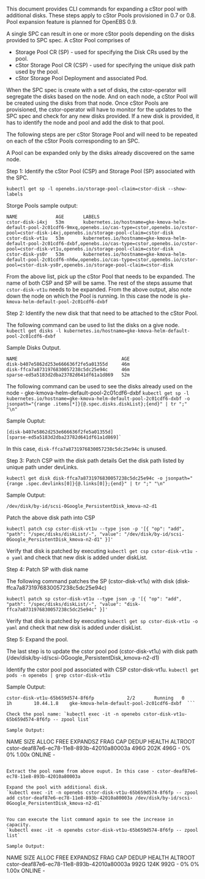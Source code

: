 


This document provides CLI commands for expanding a cStor pool with additional disks. These steps apply to cStor Pools provisioned in 0.7 or 0.8. Pool expansion feature is planned for OpenEBS 0.9.

A single SPC can result in one or more cStor pools depending on the disks provided to SPC spec. A cStor Pool comprises of
- Storage Pool CR (SP) - used for specifying the Disk CRs used by the pool.
- cStor Storage Pool CR (CSP) - used for specifying the unique disk path used by the pool.
- cStor Storage Pool Deployment and associated Pod. 

When the SPC spec is create with a set of disks, the cstor-operator will segregate the disks based on the node. And on each node, a cStor Pool will be created using the disks from that node. Once cStor Pools are provisioned, the cstor-operator will have to monitor for the updates to the SPC spec and check for any new disks provided. If a new disk is provided, it has to identify the node and pool and add the disk to that pool. 

The following steps are per cStor Storage Pool and will need to be repeated on each of the cStor Pools corresponding to an SPC. 


A Pool can be expanded only by the disks already discovered on the same node. 

Step 1: Identify the cStor Pool (CSP) and Storage Pool (SP) associated with the SPC. 

  `kubectl get sp -l openebs.io/storage-pool-claim=cstor-disk --show-labels`

  Storge Pools sample output:
  ```
  NAME              AGE       LABELS
  cstor-disk-i4xj   53m       kubernetes.io/hostname=gke-kmova-helm-default-pool-2c01cdf6-9mxq,openebs.io/cas-type=cstor,openebs.io/cstor-pool=cstor-disk-i4xj,openebs.io/storage-pool-claim=cstor-disk
  cstor-disk-vt1u   53m       kubernetes.io/hostname=gke-kmova-helm-default-pool-2c01cdf6-dxbf,openebs.io/cas-type=cstor,openebs.io/cstor-pool=cstor-disk-vt1u,openebs.io/storage-pool-claim=cstor-disk
  cstor-disk-ys0r   53m       kubernetes.io/hostname=gke-kmova-helm-default-pool-2c01cdf6-nh6w,openebs.io/cas-type=cstor,openebs.io/cstor-pool=cstor-disk-ys0r,openebs.io/storage-pool-claim=cstor-disk
  ```
  
  From the above list, pick up the cStor Pool that needs to be expanded. The name of both CSP and SP will be same. The rest of the steps assume that `cstor-disk-vt1u` needs to be expanded. 
  From the above output, also note down the node on which the Pool is running. In this case the node is `gke-kmova-helm-default-pool-2c01cdf6-dxbf`

Step 2: Identify the new disk that that need to be attached to the cStor Pool. 

  The following command can be used to list the disks on a give node. 
  `kubectl get disks -l kubernetes.io/hostname=gke-kmova-helm-default-pool-2c01cdf6-dxbf`

  Sample Disks Output.
  ```
  NAME                                      AGE
  disk-b407e5862d253e666636f2fe5a01355d     46m
  disk-ffca7a8731976830057238c5dc25e94c     46m
  sparse-ed5a5183d2dba23782d641df61a1d869   52m
  ```

  The following command can be used to see the disks already used on the node - gke-kmova-helm-default-pool-2c01cdf6-dxbf
  `kubectl get sp -l kubernetes.io/hostname=gke-kmova-helm-default-pool-2c01cdf6-dxbf -o jsonpath="{range .items[*]}{@.spec.disks.diskList};{end}" | tr ";" "\n"`

  Sample Ouptut:
  ```
  [disk-b407e5862d253e666636f2fe5a01355d]
  [sparse-ed5a5183d2dba23782d641df61a1d869]`
  ```

  In this case, `disk-ffca7a8731976830057238c5dc25e94c` is unused. 

Step 3: Patch CSP with the disk path details
  Get the disk path listed by unique path under devLinks. 

  `kubectl get disk disk-ffca7a8731976830057238c5dc25e94c -o jsonpath="{range .spec.devlinks[0]}{@.links[0]};{end}" | tr ";" "\n"`
 
  Sample Output:
  ```
  /dev/disk/by-id/scsi-0Google_PersistentDisk_kmova-n2-d1
  ```

  Patch the above disk path into CSP
  ```
  kubectl patch csp cstor-disk-vt1u --type json -p '[{ "op": "add", "path": "/spec/disks/diskList/-", "value": "/dev/disk/by-id/scsi-0Google_PersistentDisk_kmova-n2-d1" }]'
  ```

  Verify that disk is patched by executing `kubectl get csp cstor-disk-vt1u -o yaml` and check that new disk is added under diskList.


Step 4: Patch SP with disk name

  The following command patches the SP (cstor-disk-vt1u) with disk (disk-ffca7a8731976830057238c5dc25e94c)
  ```
  kubectl patch sp cstor-disk-vt1u --type json -p '[{ "op": "add", "path": "/spec/disks/diskList/-", "value": "disk-ffca7a8731976830057238c5dc25e94c" }]'
  ```

  Verify that disk is patched by executing `kubectl get sp cstor-disk-vt1u -o yaml` and check that new disk is added under diskList.

Step 5: Expand the pool.

  The last step is to update the cstor pool pod (cstor-disk-vt1u) with disk path (/dev/disk/by-id/scsi-0Google_PersistentDisk_kmova-n2-d1)
  
  Identify the cstor pool pod associated with CSP cstor-disk-vt1u.
  `kubectl get pods -n openebs | grep cstor-disk-vt1u`

  Sample Output:
  ```
  cstor-disk-vt1u-65b659d574-8f6fp            2/2       Running   0          1h        10.44.1.8    gke-kmova-helm-default-pool-2c01cdf6-dxbf  ```

  Check the pool name: `kubectl exec -it -n openebs cstor-disk-vt1u-65b659d574-8f6fp -- zpool list`

  Sample Output:
  ```
  NAME                                         SIZE  ALLOC   FREE  EXPANDSZ   FRAG    CAP  DEDUP  HEALTH  ALTROOT
  cstor-deaf87e6-ec78-11e8-893b-42010a80003a   496G   202K   496G         -     0%     0%  1.00x  ONLINE  -
  ```

  Extract the pool name from above ouput. In this case - cstor-deaf87e6-ec78-11e8-893b-42010a80003a

  Expand the pool with additional disk. 
  `kubectl exec -it -n openebs cstor-disk-vt1u-65b659d574-8f6fp -- zpool add cstor-deaf87e6-ec78-11e8-893b-42010a80003a /dev/disk/by-id/scsi-0Google_PersistentDisk_kmova-n2-d1`


  You can execute the list command again to see the increase in capacity. 
  `kubectl exec -it -n openebs cstor-disk-vt1u-65b659d574-8f6fp -- zpool list`

  Sample Output:
  ```
  NAME                                         SIZE  ALLOC   FREE  EXPANDSZ   FRAG    CAP  DEDUP  HEALTH  ALTROOT
  cstor-deaf87e6-ec78-11e8-893b-42010a80003a   992G   124K   992G         -     0%     0%  1.00x  ONLINE  -
  ```

